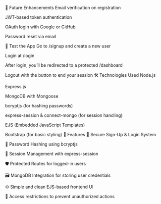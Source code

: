 📌 Future Enhancements
Email verification on registration

JWT-based token authentication

OAuth login with Google or GitHub

Password reset via email

🧪 Test the App
Go to /signup and create a new user

Login at /login

After login, you’ll be redirected to a protected /dashboard

Logout with the button to end your session
🛠️ Technologies Used
Node.js

Express.js

MongoDB with Mongoose

bcryptjs (for hashing passwords)

express-session & connect-mongo (for session handling)

EJS (Embedded JavaScript Templates)

Bootstrap (for basic styling)
🌟 Features
🔏 Secure Sign-Up & Login System

🔐 Password Hashing using bcryptjs

🧠 Session Management with express-session

🛡️ Protected Routes for logged-in users

🗃️ MongoDB Integration for storing user credentials

⚙️ Simple and clean EJS-based frontend UI

🚫 Access restrictions to prevent unauthorized actions

